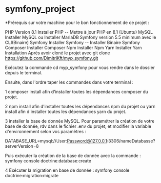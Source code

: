 ﻿# symfony_project
*Prérequis sur votre machine pour le bon fonctionnement de ce projet :

PHP Version 8.1 Installer PHP -- Mettre à jour PHP en 8.1 (Ubuntu)
MySQL Installer MySQL ou Installer MariaDB
Symfony version 5.5 minimum avec le CLI(Binaire) Symfony Installer Symfony -- Installer Binaire Symfony
Composer Installer Composer
Npm Installer Npm
Yarn Installer Yarn
Installation
Après avoir cloné le projet avec git clone https://github.com/DimitriKft/myp_symfony.git

Exécutez la commande cd myp_symfony pour vous rendre dans le dossier depuis le terminal.

Ensuite, dans l'ordre taper les commandes dans votre terminal :

1 composer install afin d'installer toutes les dépendances composer du projet.

2 npm install afin d'installer toutes les dépendances npm du projet ou yarn install afin d'installer toutes les dépendances yarn du projet.

3 installer la base de donnée MySQL. Pour paramétrer la création de votre base de donnée, rdv dans le fichier .env du projet, et modifier la variable d'environnement selon vos paramètres :

DATABASE_URL=mysql://User:Password@127.0.0.1:3306/nameDatabasse?serverVersion=8

Puis exécuter la création de la base de donnée avec la commande : symfony console doctrine:database:create

4 Exécuter la migration en base de donnée : symfony console doctrine:migration:migrate
